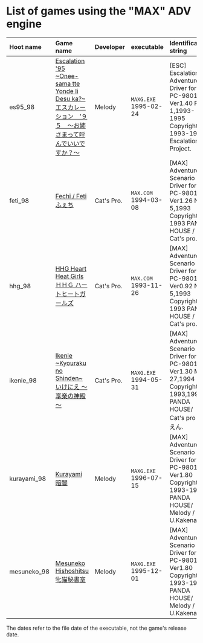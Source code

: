 # List of games using the "MAX" ADV engine

| Hoot name   | Game name | Developer | executable | Identification string |
|:------------|:----------|:----------|:----------|:----------|
| es95_98     | [Escalation '95 ~Onee-sama tte Yonde Ii Desu ka?~<br/>エスカレーション　’９５　～お姉さまって呼んでいいですか？～](https://vndb.org/v10875) | Melody | `MAXG.EXE`<br/>1995-02-24 | [ESC] Escalation Adventure Driver for PC-9801 Ver1.40 Feb. 1,1993-1995<br/> Copyright (c) 1993-1995 Escalation Project. |
| feti_98     | [Fechi / Feti<br/>ふぇち](https://vndb.org/v8877) | Cat's Pro. | `MAX.COM`<br/>1994-03-08 | [MAX] Adventure Scenario Driver for PC-9801 Ver1.26 Nov. 5,1993<br/>  Copyright (c) 1993 PANDA HOUSE / Cat's pro. |
| hhg_98      | [HHG Heart Heat Girls<br/>ＨＨＧ ハートヒートガールズ](https://vndb.org/v8716) | Cat's Pro. | `MAX.COM`<br/>1993-11-26 | [MAX] Adventure Scenario Driver for PC-9801 Ver0.92 Nov. 5,1993<br/>  Copyright (c) 1993 PANDA HOUSE / Cat's pro. |
| ikenie_98   | [Ikenie ~Kyouraku no Shinden~<br/>いけにえ ～享楽の神殿～](https://vndb.org/v8906) | Cat's Pro. | `MAXG.EXE`<br/>1994-05-31 | [MAX] Adventure Scenario Driver for PC-9801 Ver1.30 May. 27,1994<br/>  Copyright (c) 1993,1994 PANDA HOUSE/ Cat's pro /ふえん. |
| kurayami_98 | [Kurayami<br/>暗闇](https://vndb.org/v8757) | Melody | `MAXG.EXE`<br/>1996-07-15 | [MAX] Adventure Scenario Driver for PC-9801 Ver1.80<br/> Copyright (c) 1993-1995 PANDA HOUSE/ Melody / U.Kakenasi |
| mesuneko_98 | [Mesuneko Hishoshitsu<br/>牝猫秘書室](https://vndb.org/v8809) | Melody | `MAXG.EXE`<br/>1995-12-01 | [MAX] Adventure Scenario Driver for PC-9801 Ver1.80<br/> Copyright (c) 1993-1995 PANDA HOUSE/ Melody / U.Kakenasi |

The dates refer to the file date of the executable, not the game's release date.

